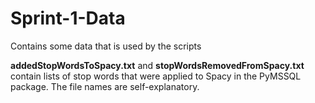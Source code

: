 # Sprint-1-Data

Contains some data that is used by the scripts

**addedStopWordsToSpacy.txt** and **stopWordsRemovedFromSpacy.txt** contain lists of stop words that were applied to Spacy in the PyMSSQL package. The file names are self-explanatory.